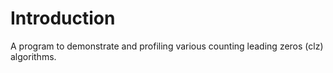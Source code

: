 # Introduction

A program to demonstrate and profiling various counting leading zeros (clz)
algorithms.

